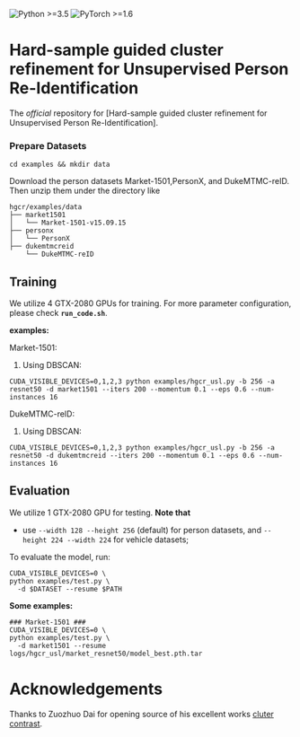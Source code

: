 ![Python >=3.5](https://img.shields.io/badge/Python->=3.6-blue.svg)
![PyTorch >=1.6](https://img.shields.io/badge/PyTorch->=1.6-yellow.svg)

# Hard-sample guided cluster refinement for Unsupervised Person Re-Identification

The *official* repository for [Hard-sample guided cluster refinement for Unsupervised Person Re-Identification].

### Prepare Datasets

```shell
cd examples && mkdir data
```
Download the person datasets Market-1501,PersonX, and DukeMTMC-reID.
Then unzip them under the directory like

```
hgcr/examples/data
├── market1501
│   └── Market-1501-v15.09.15
├── personx
│   └── PersonX
├── dukemtmcreid
    └── DukeMTMC-reID
```

## Training

We utilize 4 GTX-2080 GPUs for training. For more parameter configuration, please check **`run_code.sh`**.

**examples:**

Market-1501:

1. Using DBSCAN:
```shell
CUDA_VISIBLE_DEVICES=0,1,2,3 python examples/hgcr_usl.py -b 256 -a resnet50 -d market1501 --iters 200 --momentum 0.1 --eps 0.6 --num-instances 16
```

DukeMTMC-reID:

1. Using DBSCAN:
```shell
CUDA_VISIBLE_DEVICES=0,1,2,3 python examples/hgcr_usl.py -b 256 -a resnet50 -d dukemtmcreid --iters 200 --momentum 0.1 --eps 0.6 --num-instances 16
```

## Evaluation

We utilize 1 GTX-2080 GPU for testing. **Note that**

+ use `--width 128 --height 256` (default) for person datasets, and `--height 224 --width 224` for vehicle datasets;


To evaluate the model, run:
```shell
CUDA_VISIBLE_DEVICES=0 \
python examples/test.py \
  -d $DATASET --resume $PATH
```

**Some examples:**
```shell
### Market-1501 ###
CUDA_VISIBLE_DEVICES=0 \
python examples/test.py \
  -d market1501 --resume logs/hgcr_usl/market_resnet50/model_best.pth.tar
```



# Acknowledgements

Thanks to Zuozhuo Dai for opening source of his excellent works  [cluter contrast](https://github.com/alibaba/cluster-contrast-reid). 